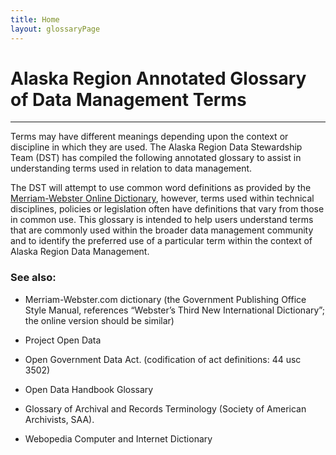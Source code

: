 ```yaml
---
title: Home
layout: glossaryPage
---
```


# Alaska Region Annotated Glossary of Data Management Terms 
___


Terms may have different meanings depending upon the context or discipline in which they are used. The Alaska Region Data Stewardship Team (DST) has compiled the following annotated glossary to assist in understanding terms used in relation to data management. 


The DST will attempt to use common word definitions as provided by the [Merriam-Webster Online Dictionary](http://www.merriam-webster.com/), however, terms used within technical disciplines, policies or legislation often have definitions that vary from those in common use. This glossary is intended to help users understand terms that are commonly used within the broader data management community and to identify the preferred use of a particular term within the context of Alaska Region Data Management. 

 
### See also: 

* Merriam-Webster.com dictionary (the Government Publishing Office Style Manual, references “Webster’s Third New International Dictionary”; the online version should be similar) 

* Project Open Data 

* Open Government Data Act. (codification of act definitions: 44 usc 3502) 

* Open Data Handbook Glossary 

* Glossary of Archival and Records Terminology (Society of American Archivists, SAA). 

* Webopedia Computer and Internet Dictionary
